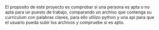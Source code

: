 El proposito de este proyecto es comprobar si una persona es apta o no apta para un puesto de trabajo, comparando un archivo que contenga su curriculum con palabras claves, para ello utilizo python y una api para que el usuario pueda subir los archivos y compruebe si es apto.